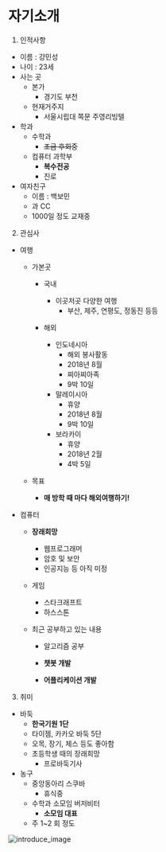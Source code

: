 # 자기소개



1. 인적사항

* 이름 : 강민성
* 나이 : 23세
* 사는 곳
  * 본가
    * 경기도 부천
  * 현재거주지
    * 서울시립대 쪽문 주영리빙텔
* 학과
  * 수학과
    * ~~조금 후회중~~
  * 컴퓨터 과학부
    * **복수전공**
    * 진로
* 여자친구
  * 이름 : 백보민
  * 과 CC
  * 1000일 정도 교재중



2. 관심사

* 여행

  * 가본곳

    * 국내
      * 이곳저곳 다양한 여행
        * 부산, 제주, 연평도, 정동진 등등

    * 해외
      * 인도네시아
        * 해외 봉사활동
        * 2018년 8월
        * 찌아찌아족
        * 9박 10일
      * 말레이시아
        * 휴양
        * 2018년 8월
        * 9박 10일
      * 보라카이
        * 휴양
        * 2018년 2월
        * 4박 5일

  * 목표

    * **매 방학 때 마다 해외여행하기!**

* 컴퓨터

  * **장래희망**

    * 웹프로그래머
    * 암호 및 보안
    * 인공지능 등 아직 미정

  * 게임

    * 스타크래프트
    * 하스스톤

  * 최근 공부하고 있는 내용

    * 알고리즘 공부

    * **챗봇 개발**

    * **어플리케이션 개발**


3. 취미

* 바둑
  * **한국기원 1단**
  * 타이젬, 카카오 바둑 5단
  * 오목, 장기, 체스 등도 좋아함
  * 초등학생 때의 장래희망
    * 프로바둑기사
* 농구
  * 중앙동아리 스쿠바
    * 휴식중
  * 수학과 소모임 버저비터
    * **소모임 대표**
  * 주 1~2 회 정도

![introduce_image](./img/introduce.jpeg)
